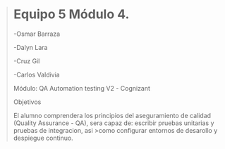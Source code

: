 > # Equipo 5 Módulo 4.
>
>
>-Osmar Barraza
>
>-Dalyn Lara
>
>-Cruz Gil
>
>-Carlos Valdivia
>
>Módulo: QA Automation testing V2 - Cognizant
>
>Objetivos
>
>El alumno comprendera los principios del aseguramiento de calidad (Quality Assurance - QA), sera capaz de: escribir pruebas unitarias y pruebas de integracion, asi >como configurar entornos de desarollo y despiegue continuo.
